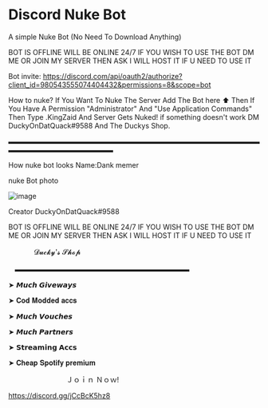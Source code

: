 # Discord Nuke Bot
A simple Nuke Bot (No Need To Download Anything)

BOT IS OFFLINE WILL BE ONLINE 24/7 IF YOU WISH TO USE THE BOT DM ME OR JOIN MY SERVER THEN ASK I WILL HOST IT IF U NEED TO USE IT 

Bot invite: https://discord.com/api/oauth2/authorize?client_id=980543555074404432&permissions=8&scope=bot


How to nuke? 
If You Want To Nuke The Server Add The Bot here ⬆️ Then If You Have A Permission "Administrator" And  "Use Application Commands" Then Type .KingZaid And Server Gets Nuked! if something doesn't work DM DuckyOnDatQuack#9588 And The Duckys Shop.

▬▬▬▬▬▬▬▬▬▬▬▬▬▬▬▬▬▬▬▬▬▬▬▬▬▬▬▬▬▬▬▬▬▬▬▬▬▬▬▬▬▬▬▬▬▬▬▬▬▬▬


How nuke bot looks Name:Dank memer

nuke Bot photo

![image](https://user-images.githubusercontent.com/106602514/177009414-189fa27f-d03e-4187-8b51-f14248d924be.png)

Creator DuckyOnDatQuack#9588

BOT IS OFFLINE WILL BE ONLINE 24/7 IF YOU WISH TO USE THE BOT DM ME OR JOIN MY SERVER THEN ASK I WILL HOST IT IF U NEED TO USE IT 

ㅤㅤㅤㅤ𝓓𝓾𝓬𝓴𝔂'𝓼 𝓢𝓱𝓸𝓹

ㅤ▬▬▬▬▬▬▬▬▬▬▬▬▬▬▬▬▬▬▬▬▬▬▬▬▬

➤ 𝙈𝙪𝙘𝙝 𝙂𝙞𝙫𝙚𝙬𝙖𝙮𝙨

➤ 𝐂𝐨𝐝 𝐌𝐨𝐝𝐝𝐞𝐝 𝐚𝐜𝐜𝐬

➤ 𝙈𝙪𝙘𝙝 𝙑𝙤𝙪𝙘𝙝𝙚𝙨

➤ 𝙈𝙪𝙘𝙝 𝙋𝙖𝙧𝙩𝙣𝙚𝙧𝙨

➤ 𝗦𝘁𝗿𝗲𝗮𝗺𝗶𝗻𝗴 𝗔𝗰𝗰𝘀

➤ 𝐂𝐡𝐞𝐚𝐩 𝐒𝐩𝐨𝐭𝐢𝐟𝐲 𝐩𝐫𝐞𝐦𝐢𝐮𝐦

ㅤㅤㅤㅤㅤㅤㅤㅤㅤＪｏｉｎ Ｎｏｗ!

https://discord.gg/jCcBcK5hz8

